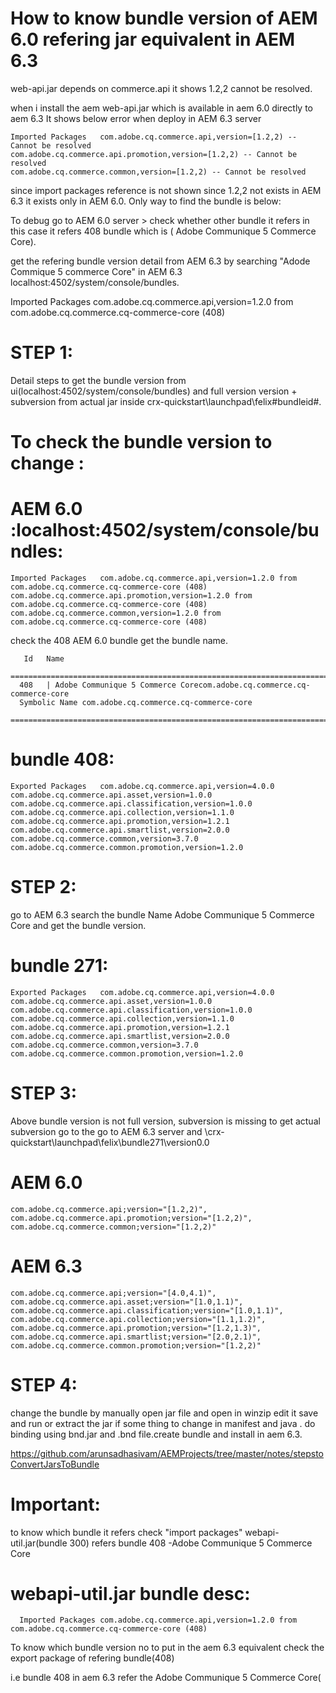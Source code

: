 How to know bundle version of AEM 6.0 refering jar equivalent in AEM 6.3
=============================================================================

web-api.jar  depends on commerce.api it shows 1.2,2 cannot be resolved. 

when i install the aem web-api.jar which is available in aem 6.0 directly to aem 6.3
It shows below error when deploy in AEM 6.3 server

    Imported Packages	com.adobe.cq.commerce.api,version=[1.2,2) -- Cannot be resolved
    com.adobe.cq.commerce.api.promotion,version=[1.2,2) -- Cannot be resolved
    com.adobe.cq.commerce.common,version=[1.2,2) -- Cannot be resolved


since import packages reference is not shown since 1.2,2 not exists in AEM 6.3 it exists only in AEM 6.0.
Only way to find the bundle is below:


To debug go to AEM 6.0 server > check whether other bundle it refers in this case
it refers 408 bundle  which is ( Adobe Communique 5 Commerce Core). 

get the refering bundle version detail from AEM 6.3 by searching "Adode Commique 5 commerce Core" in AEM 6.3 localhost:4502/system/console/bundles.

Imported Packages	com.adobe.cq.commerce.api,version=1.2.0 from com.adobe.cq.commerce.cq-commerce-core (408)


STEP 1:
========

Detail steps to get the bundle version from ui(localhost:4502/system/console/bundles)
and full version version + subversion from actual jar inside crx-quickstart\launchpad\felix\#bundleid#.

To check the bundle version to change :
=======================================

AEM 6.0 :localhost:4502/system/console/bundles:
=================================================

    Imported Packages	com.adobe.cq.commerce.api,version=1.2.0 from com.adobe.cq.commerce.cq-commerce-core (408)
    com.adobe.cq.commerce.api.promotion,version=1.2.0 from com.adobe.cq.commerce.cq-commerce-core (408)
    com.adobe.cq.commerce.common,version=1.2.0 from com.adobe.cq.commerce.cq-commerce-core (408)

check the 408 AEM 6.0 bundle get the bundle name.

       Id	Name
      ============================================================================
      408	| Adobe Communique 5 Commerce Corecom.adobe.cq.commerce.cq-commerce-core
      Symbolic Name	com.adobe.cq.commerce.cq-commerce-core
      ============================================================================
      

bundle 408:
============
    Exported Packages	com.adobe.cq.commerce.api,version=4.0.0
    com.adobe.cq.commerce.api.asset,version=1.0.0
    com.adobe.cq.commerce.api.classification,version=1.0.0
    com.adobe.cq.commerce.api.collection,version=1.1.0
    com.adobe.cq.commerce.api.promotion,version=1.2.1
    com.adobe.cq.commerce.api.smartlist,version=2.0.0
    com.adobe.cq.commerce.common,version=3.7.0
    com.adobe.cq.commerce.common.promotion,version=1.2.0





STEP 2:
=======

go to AEM 6.3 search the bundle Name Adobe Communique 5 Commerce Core and get the bundle version.

bundle 271:
============
    Exported Packages	com.adobe.cq.commerce.api,version=4.0.0
    com.adobe.cq.commerce.api.asset,version=1.0.0
    com.adobe.cq.commerce.api.classification,version=1.0.0
    com.adobe.cq.commerce.api.collection,version=1.1.0
    com.adobe.cq.commerce.api.promotion,version=1.2.1
    com.adobe.cq.commerce.api.smartlist,version=2.0.0
    com.adobe.cq.commerce.common,version=3.7.0
    com.adobe.cq.commerce.common.promotion,version=1.2.0
    

STEP 3:
=======
Above bundle version is not full version, subversion is missing to get actual subversion go to the 
go to AEM 6.3 server and \crx-quickstart\launchpad\felix\bundle271\version0.0
 
 
AEM 6.0
=======

    com.adobe.cq.commerce.api;version="[1.2,2)",
    com.adobe.cq.commerce.api.promotion;version="[1.2,2)",
    com.adobe.cq.commerce.common;version="[1.2,2)"

AEM 6.3
========
    com.adobe.cq.commerce.api;version="[4.0,4.1)",
    com.adobe.cq.commerce.api.asset;version="[1.0,1.1)",
    com.adobe.cq.commerce.api.classification;version="[1.0,1.1)",
    com.adobe.cq.commerce.api.collection;version="[1.1,1.2)",
    com.adobe.cq.commerce.api.promotion;version="[1.2,1.3)",
    com.adobe.cq.commerce.api.smartlist;version="[2.0,2.1)",
    com.adobe.cq.commerce.common.promotion;version="[1.2,2)"   
    
STEP 4:
=======
change the bundle by manually open jar file and open in winzip edit it save and run or 
extract the jar if some thing to change in manifest and java .
do binding using bnd.jar and .bnd file.create bundle and install in aem 6.3.

https://github.com/arunsadhasivam/AEMProjects/tree/master/notes/stepstoConvertJarsToBundle



   
Important:
==========
to know which bundle it refers check  "import packages" 
webapi-util.jar(bundle 300) refers bundle 408 -Adobe Communique 5 Commerce Core
 
webapi-util.jar bundle desc:
=============================

      Imported Packages	com.adobe.cq.commerce.api,version=1.2.0 from com.adobe.cq.commerce.cq-commerce-core (408)

To know which bundle version no to put in the aem 6.3 equivalent check the export package of refering bundle(408)

i.e bundle 408 in aem 6.3 refer the  Adobe Communique 5 Commerce Core(


